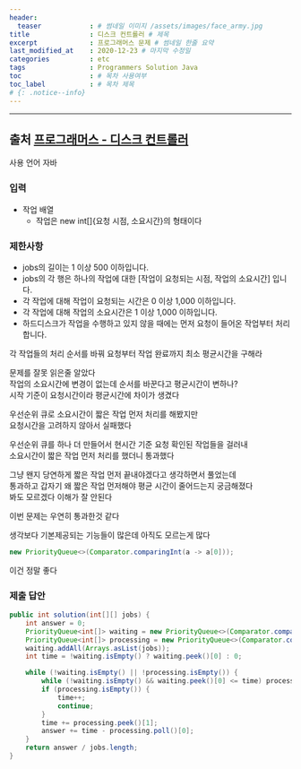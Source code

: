 ```yaml
---
header:
  teaser            : # 썸네일 이미지 /assets/images/face_army.jpg
title               : 디스크 컨트롤러 # 제목
excerpt             : 프로그래머스 문제 # 썸네일 한줄 요약
last_modified_at    : 2020-12-23 # 마지막 수정일
categories          : etc
tags                : Programmers Solution Java
toc                 : # 목차 사용여부
toc_label           : # 목차 제목
# {: .notice--info}
---
```


---
## 출처 [프로그래머스 - 디스크 컨트롤러](https://programmers.co.kr/learn/courses/30/lessons/42627)

사용 언어 자바

### 입력

- 작업 배열
  - 작업은 new int[]{요청 시점, 소요시간}의 형태이다

### 제한사항

- jobs의 길이는 1 이상 500 이하입니다.
- jobs의 각 행은 하나의 작업에 대한 [작업이 요청되는 시점, 작업의 소요시간] 입니다.
- 각 작업에 대해 작업이 요청되는 시간은 0 이상 1,000 이하입니다.
- 각 작업에 대해 작업의 소요시간은 1 이상 1,000 이하입니다.
- 하드디스크가 작업을 수행하고 있지 않을 때에는 먼저 요청이 들어온 작업부터 처리합니다.

각 작업들의 처리 순서를 바꿔 요청부터 작업 완료까지 최소 평균시간을 구해라  

문제를 잘못 읽은줄 알았다  
작업의 소요시간에 변경이 없는데 순서를 바꾼다고 평균시간이 변하나?  
시작 기준이 요청시간이라 평균시간에 차이가 생겼다  

우선순위 큐로 소요시간이 짧은 작업 먼저 처리를 해봤지만  
요청시간을 고려하지 않아서 실패했다  

우선순위 큐를 하나 더 만들어서 현시간 기준 요청 확인된 작업들을 걸러내  
소요시간이 짧은 작업 먼저 처리를 했더니 통과했다

그냥 왠지 당연하게 짧은 작업 먼저 끝내야겠다고 생각하면서 풀었는데  
통과하고 갑자기 왜 짧은 작업 먼저해야 평균 시간이 줄어드는지 궁금해졌다  
봐도 모르겠다 이해가 잘 안된다  

이번 문제는 우연히 통과한것 같다  


생각보다 기본제공되는 기능들이 많은데 아직도 모르는게 많다  

```java
new PriorityQueue<>(Comparator.comparingInt(a -> a[0]));
```

이건 정말 좋다  

### 제출 답안
```java
public int solution(int[][] jobs) {
    int answer = 0;
    PriorityQueue<int[]> waiting = new PriorityQueue<>(Comparator.comparingInt(a -> a[0]));
    PriorityQueue<int[]> processing = new PriorityQueue<>(Comparator.comparingInt(a -> a[1]));
    waiting.addAll(Arrays.asList(jobs));
    int time = !waiting.isEmpty() ? waiting.peek()[0] : 0;

    while (!waiting.isEmpty() || !processing.isEmpty()) {
        while (!waiting.isEmpty() && waiting.peek()[0] <= time) processing.add(waiting.poll());
        if (processing.isEmpty()) {
            time++;
            continue;
        }
        time += processing.peek()[1];
        answer += time - processing.poll()[0];
    }
    return answer / jobs.length;
}
```